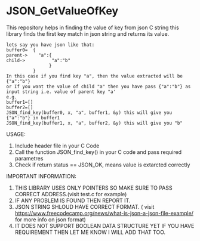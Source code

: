 # JSON_GetValueOfKey
This repository helps in finding the value of key from json C string 
this library finds the first key match in json string and returns its value.
```
lets say you have json like that:
buffer0=  {
parent->    "a":{
child->          "a":"b"
                }
          }
In this case if you find key "a", then the value extracted will be {"a":"b"}
or If you want the value of child "a" then you have pass {"a":"b"} as input string i.e. value of parent key "a'
e.g.
buffer1=[]
buffer2=[]
JSON_find_key(buffer0, x, "a", buffer1, &y) this will give you {"a":"b"} in buffer1
JSON_find_key(buffer1, x, "a", buffer2, &y) this will give you "b"
```

USAGE:
1. Include header file in your C Code
2. Call the function JSON_find_key() in your C code and pass required parametres 
3. Check if return status == JSON_OK, means value is extarcted correctly

IMPORTANT INFORMATION:
1. THIS LIBRARY USES ONLY POINTERS SO MAKE SURE TO PASS CORRECT ADDRESS.(visit test.c for example)
2. IF ANY PROBLEM IS FOUND THEN REPORT IT.
3. JSON STRING SHLOUD HAVE CORRECT FORMAT. ( visit https://www.freecodecamp.org/news/what-is-json-a-json-file-example/ for more info on json format)
4. IT DOES NOT SUPPORT BOOLEAN DATA STRUCTURE YET IF YOU HAVE REQUIREMENT THEN LET ME KNOW I WILL ADD THAT TOO.
